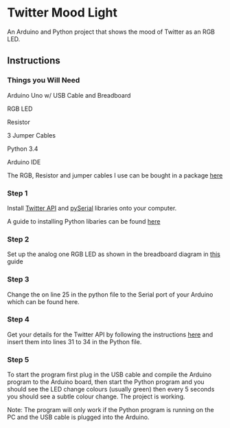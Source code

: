 # Twitter Mood Light

An Arduino and Python project that shows the mood of Twitter as an RGB LED.

## Instructions

### Things you Will Need

Arduino Uno w/ USB Cable and Breadboard

RGB LED

Resistor

3 Jumper Cables

Python 3.4

Arduino IDE

The RGB, Resistor and jumper cables I use can be bought in a package [here](http://oomlout.co.uk/collections/extra-pieces/products/frosted-leds-10mm-rgb-x3)

### Step 1

Install [Twitter API](https://github.com/geduldig/TwitterAPI) and [pySerial](http://pyserial.sourceforge.net/) libraries onto your computer. 

A guide to installing Python libaries can be found [here](https://docs.python.org/3/installing/)

### Step 2

Set up the analog one RGB LED as shown in the breadboard diagram in [this](http://oomlout.com/parts/LEDF-10-RGB-03-guide.pdf) guide

### Step 3

Change the <insert serial port here> on line 25 in the python file to the Serial port of your Arduino which can be found here.

### Step 4 

Get your details for the Twitter API by following the instructions [here](https://twittercommunity.com/t/how-to-get-my-api-key/7033) and insert them into lines 31 to 34 in the Python file.

### Step 5

To start the program first plug in the USB cable and compile the Arduino program to the Arduino board, then start the Python program and you should see the LED change colours (usually green) then every 5 seconds you should see a subtle colour change. The project is working. 

Note: The program will only work if the Python program is running on the PC and the USB cable is plugged into the Arduino.
